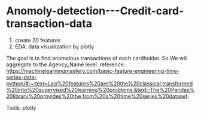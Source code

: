 # Anomoly-detection---Credit-card-transaction-data

1. create 20 features
2. EDA: data visualization by plotly


The goal is to find anomalous transactions of each cardholder. So We will aggregate to the Agency_Name level.
reference: https://machinelearningmastery.com/basic-feature-engineering-time-series-data-python/#:~:text=Lag%20features%20are%20the%20classical,transformed%20into%20supervised%20learning%20problems.&text=The%20Pandas%20library%20provides%20the,from%20a%20time%20series%20dataset.


Tools:
plotly
